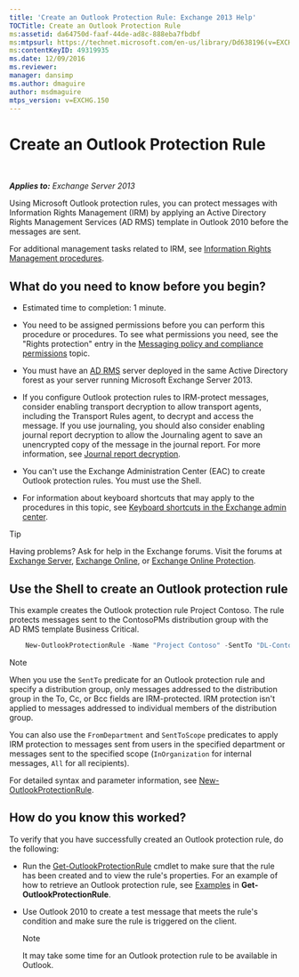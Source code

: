 ```yaml
---
title: 'Create an Outlook Protection Rule: Exchange 2013 Help'
TOCTitle: Create an Outlook Protection Rule
ms:assetid: da64750d-faaf-44de-ad8c-888eba7fbdbf
ms:mtpsurl: https://technet.microsoft.com/en-us/library/Dd638196(v=EXCHG.150)
ms:contentKeyID: 49319935
ms.date: 12/09/2016
ms.reviewer: 
manager: dansimp
ms.author: dmaguire
author: msdmaguire
mtps_version: v=EXCHG.150
---
```


# Create an Outlook Protection Rule

 

_**Applies to:** Exchange Server 2013_

Using Microsoft Outlook protection rules, you can protect messages with Information Rights Management (IRM) by applying an Active Directory Rights Management Services (AD RMS) template in Outlook 2010 before the messages are sent.

For additional management tasks related to IRM, see [Information Rights Management procedures](information-rights-management-procedures-exchange-2013-help.md).

## What do you need to know before you begin?

  - Estimated time to completion: 1 minute.

  - You need to be assigned permissions before you can perform this procedure or procedures. To see what permissions you need, see the "Rights protection" entry in the [Messaging policy and compliance permissions](messaging-policy-and-compliance-permissions-exchange-2013-help.md) topic.

  - You must have an [AD RMS](https://technet.microsoft.com/en-us/library/hh831364.aspx) server deployed in the same Active Directory forest as your server running Microsoft Exchange Server 2013.

  - If you configure Outlook protection rules to IRM-protect messages, consider enabling transport decryption to allow transport agents, including the Transport Rules agent, to decrypt and access the message. If you use journaling, you should also consider enabling journal report decryption to allow the Journaling agent to save an unencrypted copy of the message in the journal report. For more information, see [Journal report decryption](journal-report-decryption-exchange-2013-help.md).

  - You can't use the Exchange Administration Center (EAC) to create Outlook protection rules. You must use the Shell.

  - For information about keyboard shortcuts that may apply to the procedures in this topic, see [Keyboard shortcuts in the Exchange admin center](keyboard-shortcuts-in-the-exchange-admin-center-2013-help.md).

> [!TIP]
> Having problems? Ask for help in the Exchange forums. Visit the forums at <A href="https://go.microsoft.com/fwlink/p/?linkid=60612">Exchange Server</A>, <A href="https://go.microsoft.com/fwlink/p/?linkid=267542">Exchange Online</A>, or <A href="https://go.microsoft.com/fwlink/p/?linkid=285351">Exchange Online Protection</A>.

## Use the Shell to create an Outlook protection rule

This example creates the Outlook protection rule Project Contoso. The rule protects messages sent to the ContosoPMs distribution group with the AD RMS template Business Critical.

```powershell
    New-OutlookProtectionRule -Name "Project Contoso" -SentTo "DL-ContosoPMs@contoso.com" -ApplyRightsProtectionTemplate "Business Critical"
```

> [!NOTE]
> When you use the <CODE>SentTo</CODE> predicate for an Outlook protection rule and specify a distribution group, only messages addressed to the distribution group in the To, Cc, or Bcc fields are IRM-protected. IRM protection isn't applied to messages addressed to individual members of the distribution group.

You can also use the `FromDepartment` and `SentToScope` predicates to apply IRM protection to messages sent from users in the specified department or messages sent to the specified scope (`InOrganization` for internal messages, `All` for all recipients).

For detailed syntax and parameter information, see [New-OutlookProtectionRule](https://technet.microsoft.com/en-us/library/dd298182\(v=exchg.150\)).

## How do you know this worked?

To verify that you have successfully created an Outlook protection rule, do the following:

  - Run the [Get-OutlookProtectionRule](https://technet.microsoft.com/en-us/library/dd298004\(v=exchg.150\)) cmdlet to make sure that the rule has been created and to view the rule's properties. For an example of how to retrieve an Outlook protection rule, see [Examples](https://technet.microsoft.com/en-us/dd298004\(exchg.150\)#examples) in **Get-OutlookProtectionRule**.

  - Use Outlook 2010 to create a test message that meets the rule's condition and make sure the rule is triggered on the client.

    > [!NOTE]
    > It may take some time for an Outlook protection rule to be available in Outlook.
